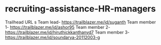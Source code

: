 # recruiting-assistance-HR-managers
Trailhead URL s
Team lead- https://trailblazer.me/id/suganth
Team member 1- https://trailblazer.me/id/ashor95
Team member 2- https://trailblazer.me/id/hiruthickkanthanvd7
Team member 3- https://trailblazer.me/id/soundarya-20112003-g
